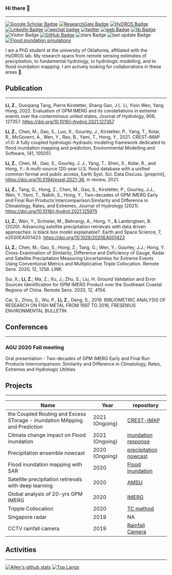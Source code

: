### Hi there 👋
---
<!--
**chrimerss/chrimerss** is a ✨ _special_ ✨ repository because its `README.md` (this file) appears on your GitHub profile.

Here are some ideas to get you started:

- 🔭 I’m currently working on ...
- 🌱 I’m currently learning ...
- 👯 I’m looking to collaborate on ...
- 🤔 I’m looking for help with ...
- 💬 Ask me about ...
- 📫 How to reach me: ...
- 😄 Pronouns: ...
- ⚡ Fun fact: ...
-->


[![Google Scholar Badge](https://img.shields.io/badge/-Google%20scholar-brightgreen)](https://scholar.google.com.sg/citations?user=JQ7mr1QAAAAJ&hl=en)
[![ResearchGate Badge](https://img.shields.io/badge/-Research%20Gate-blue)](https://www.researchgate.net/profile/Zhi_Li232)
[![HyDROS Badge](https://img.shields.io/badge/-HyDROS%20lab-orange)](http://hydro.ou.edu/)
[![LinkedIn Badge](https://img.shields.io/badge/-Linkedin-blue)](https://www.linkedin.com/in/zhi-li-a79116167/)
[![wechat badge](https://img.shields.io/badge/-Wechat-brightgreen)](https://github.com/chrimerss/chrimerss/blob/main/src/wechat_QR.jpg?raw=true)
[![twitter](https://img.shields.io/twitter/follow/chrimersslee?style=social)](https://twitter.com/chrimersslee)
[![web Badge](https://img.shields.io/badge/-Personal%20Website-red)](http://smartallen.me/)
[![lib Badge](https://img.shields.io/badge/-Personal%20Library-red)](https://chrimerss.github.io/allenslib/)
![Visitor Badge](https://visitor-badge.laobi.icu/badge?page_id=chrimerss.chrimerss)
[![GitHub Badge](https://img.shields.io/github/followers/chrimerss?label=Followers&style=social)](https://github.com/chrimerss?tab=followers)
![stars Badge](https://img.shields.io/github/stars/chrimerss?style=social)
![last update Badge](https://img.shields.io/github/last-commit/chrimerss/chrimerss)
[![Flood inundation simulations](https://img.shields.io/badge/-Flood%20inundation%20simulation-blue)](https://chrimerss.users.earthengine.app/view/floodcollections)

I am a PhD student at the university of Oklahoma, affiliated with the HyDROS lab. My research spans from remote sensing estimates of precipitation, to fundamental hydrology, to hydrologic modelling, and to flood inundation mapping. I am actively looking for collaborations in these areas 👯.

## Publication
---

__Li, Z.__, Guoqiang Tang, Pierre Kirstetter, Shang Gao, J.L. Li, Yixin Wen, Yang Hong, 2022. Evaluation of GPM IMERG and its constellations in extreme events over the conterminous united states, Journal of Hydrology, 606, 127357. https://doi.org/10.1016/j.jhydrol.2021.127357

__Li, Z.__, Chen, M., Gao, S., Luo, X., Gourley, J., Kirstetter, P., Yang, T., Kolar, R., McGovern, A., Wen, Y., Rao, B., Yami, T., Hong, Y., 2021. CREST-iMAP v1.0: A fully coupled hydrologic-hydraulic modeling framework dedicated to flood inundation mapping and prediction, Environmental Modelling and Software, 141, 105051.

__Li, Z.__, Chen, M., Gao, S., Gourley, J. J., Yang, T., Shen, X., Kolar, R., and Hong, Y.: A multi-source 120-year U.S. flood database with a unified common format and public access, Earth Syst. Sci. Data Discuss. [preprint], https://doi.org/10.5194/essd-2021-36, in review, 2021.

__Li, Z.__, Tang, G., Hong, Z., Chen, M., Gao, S., Kirstetter, P., Gourley, J.J., Wen, Y.,Yami, T., Nabih, S., Hong, Y., Two-decades of GPM IMERG Early and Final Run Products Intercomparison:Similarity and Difference in Climatology, Rates, and Extremes, Journal of Hydrology (2021). https://doi.org/10.1016/j.jhydrol.2021.125975

__Li, Z.__, Wen, Y., Schreier, M., Behrangi, A., Hong, Y., & Lambrigtsen, B. (2020). Advancing satellite precipitation retrievals with data driven approaches: is black box model explainable?. Earth and Space Science, 7, e2020EA001423. https://doi.org/10.1029/2020EA001423

__Li, Z.__; Chen, M.; Gao, S.; Hong, Z.; Tang, G.; Wen, Y.; Gourley, J.J.; Hong, Y. Cross-Examination of Similarity, Difference and Deficiency of Gauge, Radar and Satellite Precipitation Measuring Uncertainties for Extreme Events Using Conventional Metrics and Multiplicative Triple Collocation. Remote Sens. 2020, 12, 1258. LINK

Sui, X.; __Li, Z.__; Ma, Z.; Xu, J.; Zhu, S.; Liu, H. Ground Validation and Error Sources Identification for GPM IMERG Product over the Southeast Coastal Regions of China. Remote Sens. 2020, 12, 4154.

Cai, S., Zhou, S., Wu, P., __Li, Z.__, Deng, S., 2019. BIBLIOMETRIC ANALYSIS OF RESEARCH ON FISH METAL FROM 1997 TO 2016, FRESENIUS ENVIRONMENTAL BULLETIN

## Conferences
---

### AGU 2020 Fall meeting

Oral presentation - Two-decades of GPM IMERG Early and Final Run Products Intercomparison: Similarity and Difference in Climatology, Rates, Extremes and Hydrologic Utilities

## Projects
---

|Name|Year|repository|
|----|----|----------|
|the Coupled Routing and Excess STorage - inundation MApping and Prediction|2021 (Ongoing)|[CREST-iMAP](https://github.com/chrimerss/Landlab-CRESTiMAP)|
|Climate change impact on Flood inundation|2021 (Ongoing)|[inundation response](https://github.com/chrimerss/FloodResponseToClimateChange)|
|Precipitation ensemble nowcast|2020 (Ongoing)|[precipitation nowcast](https://github.com/chrimerss/EnsembleNowcast)|
|Flood inundation mapping with SAR|2020|[Flood inundation](https://github.com/chrimerss/FloodDetectionUsingSAR)|
|Satellite precipitation retrievals with deep learning|2020|[AMSU](https://github.com/chrimerss/AMSU-MRMS)|
|Global analysis of 20-yrs GPM IMERG|2020|[IMERG](https://github.com/chrimerss/20yrsGPM_Analysis)|
|Tripple Collocation|2020|[TC method](https://github.com/chrimerss/TripleCollocation)|
|Singapore radar|2019|NA|
|CCTV rainfall camera|2019|[Rainfall Camera](https://github.com/chrimerss/RainfallCamera)|

## Activities
---

[![Allen's github stats](https://github-readme-stats.vercel.app/api?username=chrimerss&show_icons=true&theme=Gradient)](https://github.com/chrimerss)
[![Top Langs](https://github-readme-stats.vercel.app/api/top-langs/?username=chrimerss&langs_count=8&layout=compact)](https://github.com/chrimerss)
